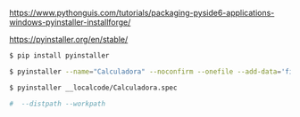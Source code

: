 https://www.pythonguis.com/tutorials/packaging-pyside6-applications-windows-pyinstaller-installforge/

https://pyinstaller.org/en/stable/

```bash
$ pip install pyinstaller

$ pyinstaller --name="Calculadora" --noconfirm --onefile --add-data='files/;files/' --icon='files/icon.png' --noconsole --clean --log-level=WARN  .\main.py

$ pyinstaller __localcode/Calculadora.spec

#  --distpath --workpath
```
